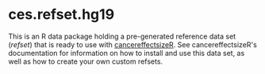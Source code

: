 # ces.refset.hg19
This is an R data package holding a pre-generated reference data set (*refset*) that is ready to use with [cancereffectsizeR](https://townsend-lab-yale.github.io/cancereffectsizeR/). See cancereffectsizeR's documentation for information on how to install and use this data set, as well as how to create your own custom refsets. 
